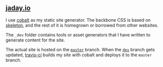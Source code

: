 ## [jaday.io](https://jaday.io)

I use [cobalt](https://cobalt-org.github.io/) as my static site generator. The backbone CSS is based on [skeleton](http://getskeleton.com/), and the rest of it is homegrown or borrowed from other websites.

The `_dev` folder contains tools or asset generators that I have written to generate content for the site.

The actual site is hosted on the [`master`](https://github.com/z2oh/z2oh.github.io/tree/master) branch. When the [`dev`](https://github.com/z2oh/z2oh.github.io/) branch gets updated, [travis-ci](https://travis-ci.org/) builds my site with cobalt and deploys it to the `master` branch.
